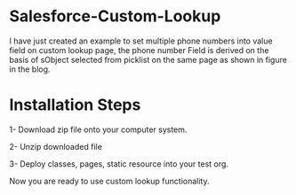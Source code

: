 Salesforce-Custom-Lookup
========================
I have just created an example to set multiple phone numbers into value field on custom lookup page, the phone number Field is derived on the basis of sObject selected from picklist on the same page as shown in figure in the blog. 

Installation Steps
========================

1-  Download zip file onto your computer system.

2-	Unzip downloaded file

3-	Deploy classes, pages, static resource into your test org.

Now you are ready to use custom lookup functionality.


